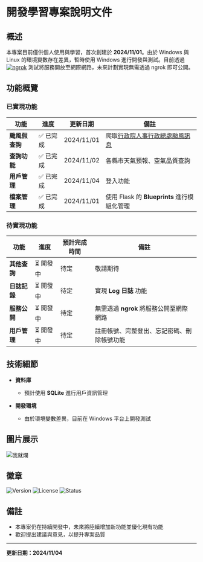 # 開發學習專案說明文件

## 概述

本專案目前僅供個人使用與學習，首次創建於 **2024/11/01**。由於 Windows 與 Linux 的環境變數存在差異，暫時使用 Windows 進行開發與測試。目前透過 [![ngrok](https://img.shields.io/badge/ngrok-Online-brightgreen)](https://ngrok.com/) 測試將服務開放至網際網路，未來計劃實現無需透過 ngrok 即可公開。

## 功能概覽

### 已實現功能

| 功能             | 進度     | 更新日期     | 備註                                                       |
| ---------------- | -------- | ------------ | ---------------------------------------------------------- |
| **颱風假查詢**   | ✅ 已完成 | 2024/11/01  | 爬取[行政院人事行政總處颱風訊息](https://www.dgpa.gov.tw/typh/daily/nds.html) |
| **查詢功能**     | ✅ 已完成 | 2024/11/02  | 各縣市天氣預報、空氣品質查詢                                |
| **用戶管理**     | ✅ 已完成 | 2024/11/04  | 登入功能                                                   |
| **檔案管理**     | ✅ 已完成 | 2024/11/01  | 使用 Flask 的 **Blueprints** 進行模組化管理                |

### 待實現功能

| 功能               | 進度       | 預計完成時間 | 備註                                  |
| ------------------ | ---------- | ------------ | ------------------------------------- |
| **其他查詢**       | ⏳ 開發中   | 待定         | 敬請期待                              |
| **日誌記錄**       | ⏳ 開發中   | 待定         | 實現 **Log 日誌** 功能                |
| **服務公開**       | ⏳ 開發中   | 待定         | 無需透過 **ngrok** 將服務公開至網際網路 |
| **用戶管理**       | ⏳ 開發中   | 待定         | 註冊帳號、完整登出、忘記密碼、刪除帳號功能 |

## 技術細節

- **資料庫**
  - 預計使用 **SQLite** 進行用戶資訊管理

- **開發環境**
  - 由於環境變數差異，目前在 Windows 平台上開發測試

## 圖片展示

![我就爛](https://megapx-assets.dcard.tw/images/7e898349-582c-481d-88bd-7a98370be5cd/full.jpeg)

## 徽章

![Version](https://img.shields.io/badge/version-1.0.0-blue)
![License](https://img.shields.io/badge/license-MIT-green)
![Status](https://img.shields.io/badge/status-development-orange)

## 備註

- 本專案仍在持續開發中，未來將陸續增加新功能並優化現有功能
- 歡迎提出建議與意見，以提升專案品質

---

**更新日期：2024/11/04**
